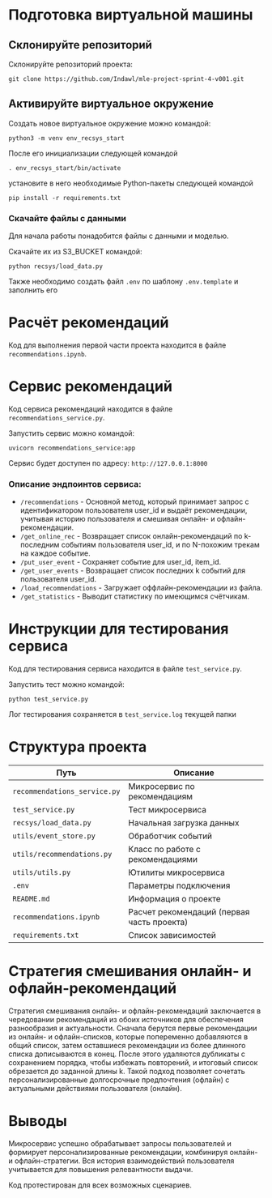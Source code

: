 # Подготовка виртуальной машины

## Склонируйте репозиторий

Склонируйте репозиторий проекта:

```
git clone https://github.com/Indawl/mle-project-sprint-4-v001.git
```

## Активируйте виртуальное окружение

Создать новое виртуальное окружение можно командой:

```
python3 -m venv env_recsys_start
```

После его инициализации следующей командой

```
. env_recsys_start/bin/activate
```

установите в него необходимые Python-пакеты следующей командой

```
pip install -r requirements.txt
```

### Скачайте файлы с данными

Для начала работы понадобится файлы с данными и моделью.

Скачайте их из S3_BUCKET командой:

```
python recsys/load_data.py
```

Также необходимо создать файл `.env` по шаблону `.env.template` и заполнить его

# Расчёт рекомендаций

Код для выполнения первой части проекта находится в файле `recommendations.ipynb`.

# Сервис рекомендаций

Код сервиса рекомендаций находится в файле `recommendations_service.py`.

Запустить сервис можно командой:

```
uvicorn recommendations_service:app
```

Сервис будет доступен по адресу: `http://127.0.0.1:8000`

### Описание эндпоинтов сервиса:

- `/recommendations` - Основной метод, который принимает запрос с идентификатором пользователя user_id и выдаёт рекомендации, учитывая историю пользователя и смешивая онлайн- и офлайн-рекомендации.
- `/get_online_rec` - Возвращает список онлайн-рекомендаций по k-последним событиям пользователя user_id, и по N-похожим трекам на каждое событие.
- `/put_user_event` - Сохраняет событие для user_id, item_id.
- `/get_user_events` - Возвращает список последних k событий для пользователя user_id.
- `/load_recommendations` - Загружает оффлайн-рекомендации из файла.
- `/get_statistics` - Выводит статистику по имеющимся счётчикам.

# Инструкции для тестирования сервиса

Код для тестирования сервиса находится в файле `test_service.py`.

Запустить тест можно командой:

```
python test_service.py
```

Лог тестирования сохраняется в `test_service.log` текущей папки

# Структура проекта

| Путь | Описание |
|------|----------|
| `recommendations_service.py` | Микросервис по рекомендациям |
| `test_service.py` | Тест микросервиса |
| `recsys/load_data.py` | Начальная загрузка данных |
| `utils/event_store.py` | Обработчик событий |
| `utils/recommendations.py` | Класс по работе с рекомендациями |
| `utils/utils.py` | Ютилиты микросервиса |
| `.env` | Параметры подключения |
| `README.md` | Информация о проекте |
| `recommendations.ipynb` | Расчет рекомендаций (первая часть проекта) |
| `requirements.txt` | Список зависимостей |

# Стратегия смешивания онлайн- и офлайн-рекомендаций

Стратегия смешивания онлайн- и офлайн-рекомендаций заключается в чередовании рекомендаций из обоих источников для обеспечения разнообразия и актуальности. Сначала берутся первые рекомендации из онлайн- и офлайн-списков, которые попеременно добавляются в общий список, затем оставшиеся рекомендации из более длинного списка дописываются в конец. После этого удаляются дубликаты с сохранением порядка, чтобы избежать повторений, и итоговый список обрезается до заданной длины k. Такой подход позволяет сочетать персонализированные долгосрочные предпочтения (офлайн) с актуальными действиями пользователя (онлайн).

# Выводы

Микросервис успешно обрабатывает запросы пользователей и формирует персонализированные рекомендации, комбинируя онлайн- и офлайн-стратегии. Вся история взаимодействий пользователя учитывается для повышения релевантности выдачи.

Код протестирован для всех возможных сценариев.